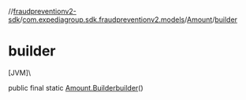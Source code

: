//[fraudpreventionv2-sdk](../../../index.md)/[com.expediagroup.sdk.fraudpreventionv2.models](../index.md)/[Amount](index.md)/[builder](builder.md)

# builder

[JVM]\

public final static [Amount.Builder](-builder/index.md)[builder](builder.md)()
